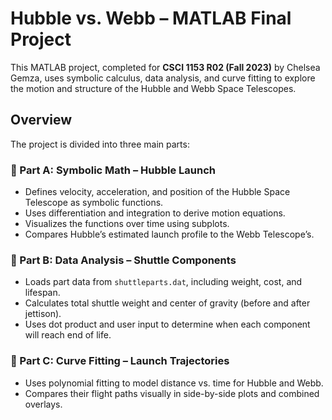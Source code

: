 # Hubble vs. Webb – MATLAB Final Project

This MATLAB project, completed for **CSCI 1153 R02 (Fall 2023)** by Chelsea Gemza, uses symbolic calculus, data analysis, and curve fitting to explore the motion and structure of the Hubble and Webb Space Telescopes.

## Overview

The project is divided into three main parts:

### 🔹 Part A: Symbolic Math – Hubble Launch
- Defines velocity, acceleration, and position of the Hubble Space Telescope as symbolic functions.
- Uses differentiation and integration to derive motion equations.
- Visualizes the functions over time using subplots.
- Compares Hubble’s estimated launch profile to the Webb Telescope’s.

### 🔹 Part B: Data Analysis – Shuttle Components
- Loads part data from `shuttleparts.dat`, including weight, cost, and lifespan.
- Calculates total shuttle weight and center of gravity (before and after jettison).
- Uses dot product and user input to determine when each component will reach end of life.

### 🔹 Part C: Curve Fitting – Launch Trajectories
- Uses polynomial fitting to model distance vs. time for Hubble and Webb.
- Compares their flight paths visually in side-by-side plots and combined overlays.

